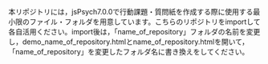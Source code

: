 本リポジトリには，jsPsych7.0.0で行動課題・質問紙を作成する際に使用する最小限のファイル・フォルダを用意しています。こちらのリポジトリをimportして各自活用ください。import後は，「name_of_repository」フォルダの名前を変更し，demo_name_of_repository.htmlとname_of_repository.htmlを開いて，「name_of_repository」を変更したフォルダ名に書き換えをしてください。